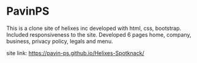# PavinPS

This is a clone site of helixes inc developed with html, css, bootstrap. Included responsiveness to the site. Developed 6 pages home, company, business, privacy policy, legals and menu.

site link:
https://pavin-ps.github.io/Helixes-Spotknack/
